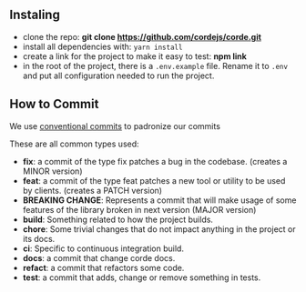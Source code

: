 ## Instaling

- clone the repo: **git clone https://github.com/cordejs/corde.git**
- install all dependencies with: `yarn install`
- create a link for the project to make it easy to test: **npm link**
- in the root of the project, there is a `.env.example` file. Rename it to `.env` and put all configuration needed to run the project.

## How to Commit

We use [conventional commits](https://www.conventionalcommits.org/en/v1.0.0/#summary) to padronize our commits

These are all common types used:

- **fix**: a commit of the type fix patches a bug in the codebase. (creates a MINOR version)
- **feat**: a commit of the type feat patches a new tool or utility to be used by clients. (creates a PATCH version)
- **BREAKING CHANGE**: Represents a commit that will make usage of some features of the library broken in next version (MAJOR version)
- **build**: Something related to how the project builds.
- **chore**: Some trivial changes that do not impact anything in the project or its docs.
- **ci**: Specific to continuous integration build.
- **docs**: a commit that change corde docs.
- **refact**: a commit that refactors some code.
- **test**: a commit that adds, change or remove something in tests.
